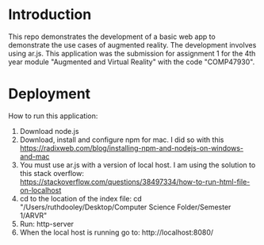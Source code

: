 # Introduction
This repo demonstrates the development of a basic web app to demonstrate the use cases of augmented reality. The development involves using ar.js. This application was the submission for assignment 1 for the 4th year module "Augmented and Virtual Reality" with the code "COMP47930".

# Deployment
How to run this application:
1. Download node.js
2. Download, install and configure npm for mac. I did so with this https://radixweb.com/blog/installing-npm-and-nodejs-on-windows-and-mac
3. You must use ar.js with a version of local host. I am using the solution to this stack overflow: https://stackoverflow.com/questions/38497334/how-to-run-html-file-on-localhost
4. cd to the location of the index file: cd "/Users/ruthdooley/Desktop/Computer Science Folder/Semester 1/ARVR"
5. Run: http-server
6. When the local host is running go to: http://localhost:8080/
